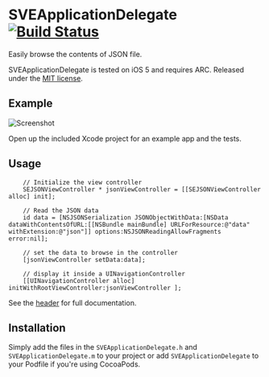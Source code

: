 # SVEApplicationDelegate [![Build Status](https://travis-ci.org/SergioEstevao/SVEApplicationDelegate.png?branch=master)](https://travis-ci.org/SergioEstevao/SVEApplicationDelegate)

Easily browse the contents of JSON file.

SVEApplicationDelegate is tested on iOS 5 and requires ARC. Released under the [MIT license](LICENSE).

## Example

![Screenshot](http://i1.wp.com/sergioestevao.com/files/2013/11/iOS-Simulator-Screen-shot-16-Nov-2013-19.46.39.png?fit=724%2C724)

Open up the included Xcode project for an example app and the tests.

## Usage

``` objc
    // Initialize the view controller
    SEJSONViewController * jsonViewController = [[SEJSONViewController alloc] init];

    // Read the JSON data
    id data = [NSJSONSerialization JSONObjectWithData:[NSData dataWithContentsOfURL:[[NSBundle mainBundle] URLForResource:@"data" withExtension:@"json"]] options:NSJSONReadingAllowFragments error:nil];
    
    // set the data to browse in the controller
    [jsonViewController setData:data];
    
    // display it inside a UINavigationController
    [[UINavigationController alloc] initWithRootViewController:jsonViewController ];
```

See the [header](SEJSONViewController/SEJSONViewController.h) for full documentation.

## Installation

Simply add the files in the `SVEApplicationDelegate.h` and `SVEApplicationDelegate.m` to your project or add `SVEApplicationDelegate` to your Podfile if you're using CocoaPods.
